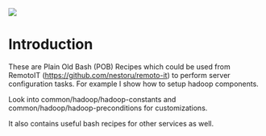 [![](https://www.paypalobjects.com/en_US/i/btn/btn_donateCC_LG.gif)](https://www.paypal.com/donate/?hosted_button_id=58F9TDDRBND4L)

Introduction
============
These are Plain Old Bash (POB) Recipes which could be used from RemotoIT (https://github.com/nestoru/remoto-it) to perform server configuration tasks. For example I show how to setup hadoop components. 

Look into common/hadoop/hadoop-constants and common/hadoop/hadoop-preconditions for customizations.

It also contains useful bash recipes for other services as well.
